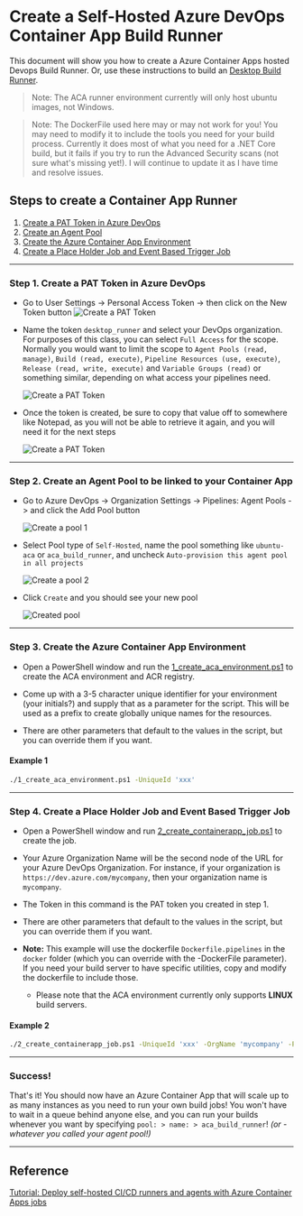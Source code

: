 # Create a Self-Hosted Azure DevOps Container App Build Runner

This document will show you how to create a Azure Container Apps hosted Devops Build Runner.  Or, use these instructions to build an [Desktop Build Runner](../desktop-runner/README.md).

> Note: The ACA runner environment currently will only host ubuntu images, not Windows.

> Note: The DockerFile used here may or may not work for you! You may need to modify it to include the tools you need for your build process. Currently it does most of what you need for a .NET Core build, but it fails if you try to run the Advanced Security scans (not sure what's missing yet!). I will continue to update it as I have time and resolve issues.

## Steps to create a Container App Runner

1. [Create a PAT Token in Azure DevOps](#step-1-create-a-pat-token-in-azure-devops)
1. [Create an Agent Pool](#step-2-create-an-agent-pool-to-be-linked-to-your-container-app)
1. [Create the Azure Container App Environment](#step-3-create-the-azure-container-app-environment)
1. [Create a Place Holder Job and Event Based Trigger Job](#step-4-create-a-place-holder-job-and-event-based-trigger-job)

---

### Step 1. Create a PAT Token in Azure DevOps

* Go to User Settings -> Personal Access Token -> then click on the New Token button
  ![Create a PAT Token](./images/PAT-Token-01.png)

* Name the token `desktop_runner` and select your DevOps organization.  For purposes of this class, you can select `Full Access` for the scope.  Normally you would want to limit the scope to `Agent Pools (read, manage)`, `Build (read, execute)`, `Pipeline Resources (use, execute)`, `Release (read, write, execute)` and `Variable Groups (read)` or something similar, depending on what access your pipelines need.

  ![Create a PAT Token](./images/PAT-Token-02.png)

* Once the token is created, be sure to copy that value off to somewhere like Notepad, as you will not be able to retrieve it again, and you will need it for the next steps

  ![Create a PAT Token](./images/PAT-Token-03.png)

---

### Step 2. Create an Agent Pool to be linked to your Container App
  
* Go to Azure DevOps -> Organization Settings -> Pipelines: Agent Pools -> and click the Add Pool button

  ![Create a pool 1](./images/Agent-Pool-01.png)

* Select Pool type of `Self-Hosted`, name the pool something like  `ubuntu-aca` or `aca_build_runner`, and uncheck `Auto-provision this agent pool in all projects`

  ![Create a pool 2](./images/Agent-Pool-02.png)

* Click `Create` and you should see your new pool

  ![Created pool](./images/Agent-Pool-03.png)

---

### Step 3. Create the Azure Container App Environment

* Open a PowerShell window and run the [1_create_aca_environment.ps1](scripts/1_create_aca_environment.ps1) to create the ACA environment and ACR registry.

* Come up with a 3-5 character unique identifier for your environment (your initials?) and supply that as a parameter for the script.  This will be used as a prefix to create globally unique names for the resources.

* There are other parameters that default to the values in the script, but you can override them if you want.

#### Example 1

``` bash
./1_create_aca_environment.ps1 -UniqueId 'xxx'
```

---

### Step 4. Create a Place Holder Job and Event Based Trigger Job

* Open a PowerShell window and run [2_create_containerapp_job.ps1](scripts/2_create_containerapp_job.ps1) to create the job.

* Your Azure Organization Name will be the second node of the URL for your Azure DevOps Organization.  For instance, if your organization is `https://dev.azure.com/mycompany`, then your organization name is `mycompany`.

* The Token in this command is the PAT token you created in step 1.

* There are other parameters that default to the values in the script, but you can override them if you want.

* **Note:** This example will use the dockerfile `Dockerfile.pipelines` in the `docker` folder (which you can override with the -DockerFile parameter).  If you need your build server to have specific utilities, copy and modify the dockerfile to include those.

  * Please note that the ACA environment currently only supports **LINUX** build servers.

#### Example 2

``` bash
./2_create_containerapp_job.ps1 -UniqueId 'xxx' -OrgName 'mycompany' -PatToken 'xxxxx'
```

---

### Success!

That's it!  You should now have an Azure Container App that will scale up to as many instances as you need to run your own build jobs! You won't have to wait in a queue behind anyone else, and you can run your builds whenever you want by specifying `pool: > name: > aca_build_runner`! *(or - whatever you called your agent pool!)*

---

## Reference

[Tutorial: Deploy self-hosted CI/CD runners and agents with Azure Container Apps jobs](https://learn.microsoft.com/en-us/azure/container-apps/tutorial-ci-cd-runners-jobs?tabs=bash&pivots=container-apps-jobs-self-hosted-ci-cd-azure-pipelines)

<!-- 
See also: https://medium.com/@nevincansel/create-containerized-build-agents-with-azure-devops-pipelines-e9384b3307de
-->
